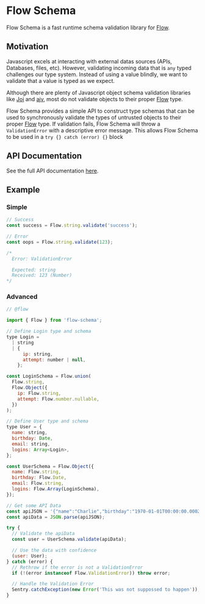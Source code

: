 # Flow Schema

Flow Schema is a fast runtime schema validation library for [Flow](https://flow.org).

## Motivation

Javascript excels at interacting with external datas sources (APIs, Databases, files, etc). However, validating incoming data that is `any` typed challenges our type system. Instead of using a value blindly, we want to validate that a value is typed as we expect.

Although there are plenty of Javascript object schema validation libraries like [Joi](https://github.com/hapijs/joi) and [ajv](https://github.com/epoberezkin/ajv), most do not validate objects to their proper [Flow](https://flow.org) type.

Flow Schema provides a simple API to construct type schemas that can be used to synchronously validate the types of untrusted objects to their proper [Flow](https://flow.org) type. If validation fails, Flow Schema will throw a `ValidationError` with a descriptive error message. This allows Flow Schema to be used in a `try {} catch (error) {}` block

## API Documentation

See the full API documentation [here](./doc/Flow.md).


## Example

### Simple

```javascript
// Success
const success = Flow.string.validate('success');

// Error
const oops = Flow.string.validate(123);

/*
  Error: ValidationError

  Expected: string
  Received: 123 (Number)
*/
```

### Advanced

```javascript
// @flow

import { Flow } from 'flow-schema';

// Define Login type and schema
type Login =
  | string
  | {
      ip: string,
      attempt: number | null,
    };

const LoginSchema = Flow.union(
  Flow.string,
  Flow.Object({
    ip: Flow.string,
    attempt: Flow.number.nullable,
  })
);

// Define User type and schema
type User = {
  name: string,
  birthday: Date,
  email: string,
  logins: Array<Login>,
};

const UserSchema = Flow.Object({
  name: Flow.string,
  birthday: Flow.Date,
  email: Flow.string,
  logins: Flow.Array(LoginSchema),
});

// Get some API Data
const apiJSON = '{"name":"Charlie","birthday":"1970-01-01T00:00:00.000Z","email":"charlie.bucket@wonka.net","logins":["192.168.1.0",{"ip":"8.8.8.8","attempt":null},{"ip":"8.8.4.4","attempt":2}]}';
const apiData = JSON.parse(apiJSON);

try {
  // Validate the apiData
  const user = UserSchema.validate(apiData);

  // Use the data with confidence
  (user: User);
} catch (error) {
  // Rethrow if the error is not a ValidationError
  if (!(error instanceof Flow.ValidationError)) throw error;

  // Handle the Validation Error
  Sentry.catchException(new Error('This was not suppossed to happen'));
}
```
